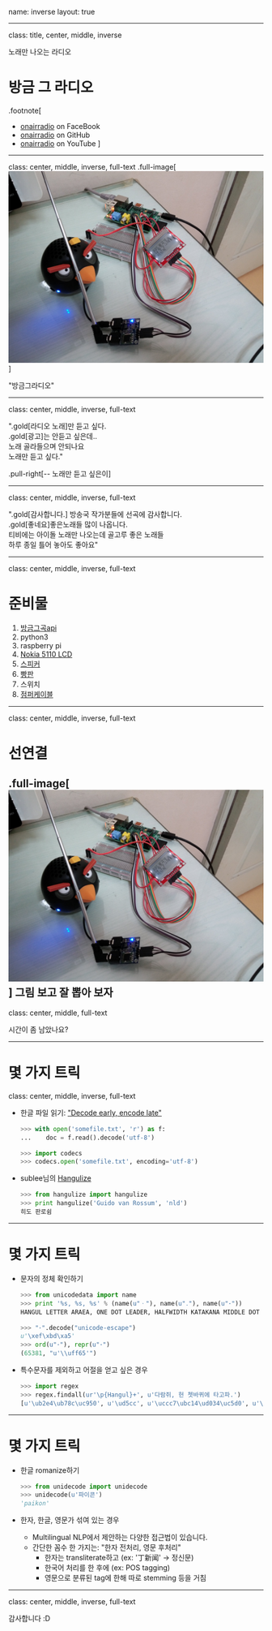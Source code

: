 name: inverse
layout: true

---
class: title, center, middle, inverse

노래만 나오는 라디오
# <span class="sky">방</span>금 <span class="sky">그</span>  <span class="sky">라</span>디오
.footnote[
- [onairradio](https://www.facebook.com/pages/%EB%B0%A9%EA%B8%88%EA%B7%B8%EB%9D%BC%EB%94%94%EC%98%A4/760855817307720) on FaceBook
- [onairradio](https://github.com/dubu/onairradio) on GitHub
- [onairradio](https://github.com/dubu/onairradio) on YouTube
]


---
class: center, middle, inverse, full-text
.full-image[![](IMG_20140910_130116.jpg)]

"방금그라디오"

---
class: center, middle, inverse, full-text

".gold[라디오 노래]만 듣고 싶다.<br>
.gold[광고]는 안듣고 싶은데..<br>
노래 골라들으며 안되나요<br>
노래만 듣고 싶다."

.pull-right[-- 노래만 듣고 싶은이]

---
class: center, middle, inverse, full-text

".gold[감사합니다.] 방송국 작가분들에 선곡에 감사합니다.<br>
.gold[좋네요]좋은노래들 많이 나옵니다.<br>
티비에는 아이돌 노래만 나오는데 골고루 좋은 노래들<br>
하루 종일 틀어 놓아도 좋아요"

---

class: center, middle, inverse, full-text
# 준비물

1. [방금그곡api](http://music.daum.net/onair/timeline)
1. python3
1. raspberry pi
1. [Nokia 5110 LCD](http://www.devicemart.co.kr/31029)
1. [스피커](http://www.10x10.co.kr/shopping/category_prd.asp?itemid=898765&rdsite=nvshop_sp&NaPm=ct%3Dhzw68blk%7Cci%3Dd6f9db6ebddfcf32f6bd366d6b80154138ec0cdd%7Ctr%3Dsl%7Csn%3D219718%7Chk%3D69a0516a1216cf93849a469bda19f1d5330d3df7)
1. [빵판](http://www.devicemart.co.kr/32298)
1. 스위치
1. [점퍼케이블](http://www.devicemart.co.kr/32284)

---
class: center, middle, inverse, full-text

# 선연결
.full-image[![](IMG_20140910_130116.jpg)]
그림 보고 잘 뽑아 보자
---

class: center, middle, full-text

시간이 좀 남았나요?

---
# 몇 가지 트릭
class: center, middle, inverse, full-text

- 한글 파일 읽기: ["Decode early, encode late"](http://farmdev.com/talks/unicode/)

    ```python
    >>> with open('somefile.txt', 'r') as f:
    ...    doc = f.read().decode('utf-8')
    ```

    ```python
    >>> import codecs
    >>> codecs.open('somefile.txt', encoding='utf-8')
    ```

- sublee님의 [Hangulize](https://github.com/sublee/hangulize)

    ```python
    >>> from hangulize import hangulize
    >>> print hangulize('Guido van Rossum', 'nld')
    히도 판로쉼
    ```

---
# 몇 가지 트릭

- 문자의 정체 확인하기

    ```python
    >>> from unicodedata import name
    >>> print '%s, %s, %s' % (name(u"ㆍ"), name(u"․"), name(u"･"))
    HANGUL LETTER ARAEA, ONE DOT LEADER, HALFWIDTH KATAKANA MIDDLE DOT
    ```

    ```python
    >>> "･".decode("unicode-escape")
    u'\xef\xbd\xa5'
    >>> ord(u"･"), repr(u"･")
    (65381, "u'\\uff65'")
    ```

- 특수문자를 제외하고 어절을 얻고 싶은 경우

    ```python
    >>> import regex
    >>> regex.findall(ur'\p{Hangul}+', u'다람쥐, 헌 쳇바퀴에 타고파.')
    [u'\ub2e4\ub78c\uc950', u'\ud5cc', u'\uccc7\ubc14\ud034\uc5d0', u'\ud0c0\uace0\ud30c']
    ```

---
# 몇 가지 트릭

- 한글 romanize하기

    ```python
    >>> from unidecode import unidecode
    >>> unidecode(u'파이콘')
    'paikon'
    ```

- 한자, 한글, 영문가 섞여 있는 경우

    - Multilingual NLP에서 제안하는 다양한 접근법이 있습니다.
    - 간단한 꼼수 한 가지는: "한자 전처리, 영문 후처리"
        - 한자는 transliterate하고 (ex: '丁新闻' -> 정신문)
        - 한국어 처리를 한 후에 (ex: POS tagging)
        - 영문으로 분류된 tag에 한해 따로 stemming 등을 거침

---
class: center, middle, inverse, full-text

감사합니다 :D

